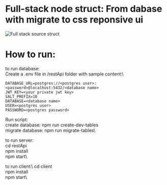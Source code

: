 # Full-stack node struct: From dabase with migrate to css reponsive ui
![Full stack source struct](https://github.com/thanhtai-personal/my-pratice/blob/main/my-practice-struct.jpg?raw=true)
# How to run:
to run database:\
  Create a .env file in /restApi folder with sample content:\

```
DATABASE_URL=postgres://<postgres user>:<password>@localhost:5432/<database name>
JWT_KEY=<your private jwt key>
SALT_PREFIX=10
DATABASE=<database name>
USER=<postgres user>
PASSWORD=<postgres password>
```

Run script:\
  create database: npm run create-dev-tables\
  migrate database: npm run migrate-tables\
  

to run server:\
  cd restApi\
  npm install\
  npm start\

to run client:\ 
  cd client\
  npm install\
  npm start\

